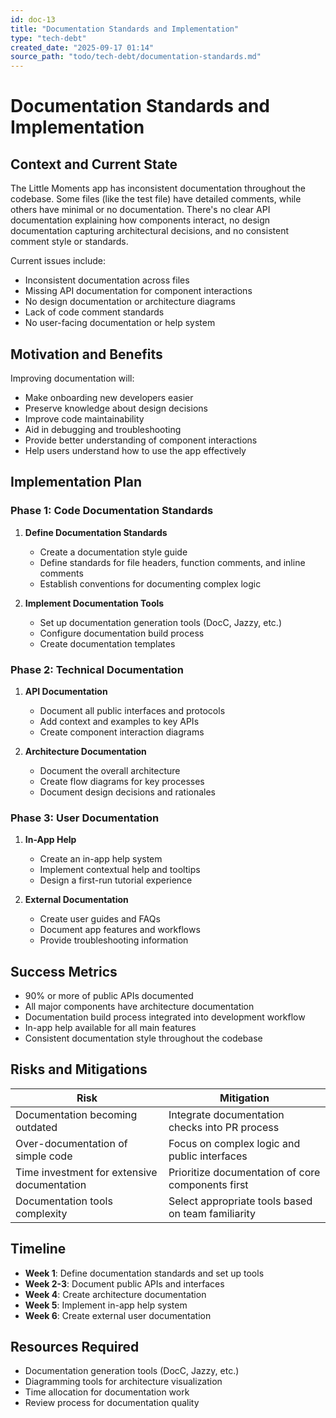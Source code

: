 ```yaml
---
id: doc-13
title: "Documentation Standards and Implementation"
type: "tech-debt"
created_date: "2025-09-17 01:14"
source_path: "todo/tech-debt/documentation-standards.md"
---
```

# Documentation Standards and Implementation

## Context and Current State

The Little Moments app has inconsistent documentation throughout the codebase. Some files (like the test file) have detailed comments, while others have minimal or no documentation. There's no clear API documentation explaining how components interact, no design documentation capturing architectural decisions, and no consistent comment style or standards.

Current issues include:
- Inconsistent documentation across files
- Missing API documentation for component interactions
- No design documentation or architecture diagrams
- Lack of code comment standards
- No user-facing documentation or help system

## Motivation and Benefits

Improving documentation will:
- Make onboarding new developers easier
- Preserve knowledge about design decisions
- Improve code maintainability
- Aid in debugging and troubleshooting
- Provide better understanding of component interactions
- Help users understand how to use the app effectively

## Implementation Plan

### Phase 1: Code Documentation Standards

1. **Define Documentation Standards**
   - Create a documentation style guide
   - Define standards for file headers, function comments, and inline comments
   - Establish conventions for documenting complex logic

2. **Implement Documentation Tools**
   - Set up documentation generation tools (DocC, Jazzy, etc.)
   - Configure documentation build process
   - Create documentation templates

### Phase 2: Technical Documentation

1. **API Documentation**
   - Document all public interfaces and protocols
   - Add context and examples to key APIs
   - Create component interaction diagrams

2. **Architecture Documentation**
   - Document the overall architecture
   - Create flow diagrams for key processes
   - Document design decisions and rationales

### Phase 3: User Documentation

1. **In-App Help**
   - Create an in-app help system
   - Implement contextual help and tooltips
   - Design a first-run tutorial experience

2. **External Documentation**
   - Create user guides and FAQs
   - Document app features and workflows
   - Provide troubleshooting information

## Success Metrics

- 90% or more of public APIs documented
- All major components have architecture documentation
- Documentation build process integrated into development workflow
- In-app help available for all main features
- Consistent documentation style throughout the codebase

## Risks and Mitigations

| Risk | Mitigation |
|------|------------|
| Documentation becoming outdated | Integrate documentation checks into PR process |
| Over-documentation of simple code | Focus on complex logic and public interfaces |
| Time investment for extensive documentation | Prioritize documentation of core components first |
| Documentation tools complexity | Select appropriate tools based on team familiarity |

## Timeline

- **Week 1**: Define documentation standards and set up tools
- **Week 2-3**: Document public APIs and interfaces
- **Week 4**: Create architecture documentation
- **Week 5**: Implement in-app help system
- **Week 6**: Create external user documentation

## Resources Required

- Documentation generation tools (DocC, Jazzy, etc.)
- Diagramming tools for architecture visualization
- Time allocation for documentation work
- Review process for documentation quality 
